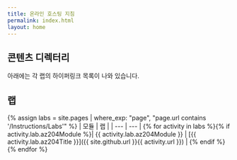 ```yaml
---
title: 온라인 호스팅 지침
permalink: index.html
layout: home
---
```


## 콘텐츠 디렉터리

아래에는 각 랩의 하이퍼링크 목록이 나와 있습니다.

## 랩

{% assign labs = site.pages | where_exp: "page", "page.url contains '/Instructions/Labs'" %}
| 모듈 | 랩 |
| --- | --- |
{% for activity in labs  %}{% if activity.lab.az204Module %}| {{ activity.lab.az204Module }} | [{{ activity.lab.az204Title }}]({{ site.github.url }}{{ activity.url }}) |
{% endif %}{% endfor %}

